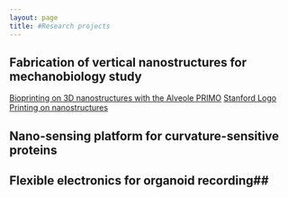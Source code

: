 ```yaml
---
layout: page
title: #Research projects
---
```


## Fabrication of vertical nanostructures for mechanobiology study ##
[Bioprinting on 3D nanostructures with the Alveole PRIMO](https://snfexfab.stanford.edu/snf/projects/bioprinting-on-3d-nanostructures-with-alveole-primo)
[Stanford Logo](/assets/img/PRIMO.png) [Printing on nanostructures](/assets/img/PRIMOnano.png)

## Nano-sensing platform for curvature-sensitive proteins ##

## Flexible electronics for organoid recording##
